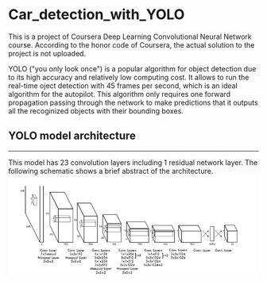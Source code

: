 # Car_detection_with_YOLO

This is a project of Coursera Deep Learning Convolutional Neural Network course. According to the honor code of Coursera, the actual solution to the project is not uploaded.

YOLO ("you only look once") is a popular algorithm for object detection due to its high accuracy and relatively low computing cost. It allows to run the real-time oject detection with 45 frames per second, which is an ideal algorithm for the autopilot. This algorithm only requires one forward propagation passing through the network to make predictions that it outputs all the recoginized objects with their bounding boxes.

## YOLO model architecture
-------------------------
This model has 23 convolution layers including 1 residual network layer. The following schematic shows a brief abstract of the architecture. 
<img src="https://github.com/Frank-W-Yu/Car_detection_with_YOLO/blob/master/nb_images/model_architecture.png" style="width:500px;height:250;">
